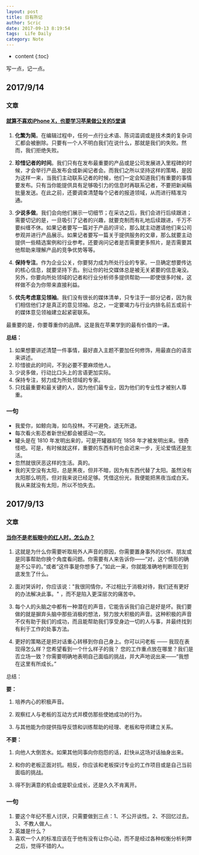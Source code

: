 ```yaml
---
layout: post 
title: 日有所记 
author: Scric  
date: 2017-09-13 8:19:54  
tags:  Life Daily
category: Note 
---
```


* content
{:toc}
  
写一点，记一点。




## 2017/9/14

### 文章 

#### [就算不喜欢iPhone X，也要学习苹果做公关的5堂课](https://mp.weixin.qq.com/s/7qsKHrwK_7piXYzU6eGmpQ)


1. **化繁为简**。在编辑过程中，任何一点行业术语、陈词滥调或是技术类的复杂词汇都会被删除。只要有一个人不明白我们在说什么，那就是我们的失败。然而，我们拒绝失败。

2. **珍惜记者的时间**。我们只有在发布最重要的产品或是公司发展进入里程碑的时候，才会举行产品发布会或新闻记者会。而我们之所以坚持这样的策略，是因为这样一来，当我们主动联系记者的时候，他们一定会知道我们有重要的事情要发布。只有当你能提供具有足够吸引力的信息时再联系记者，不要把新闻稿批量发送。在此之前，还要调查清楚每个记者的报道领域，从而进行精准沟通。

3. **少说多做**。我们会向他们展示一切细节；在采访之后，我们会进行后续跟进；需要切记的是，一旦吸引了记者的兴趣，就要克制而有礼地后续跟进，千万不要纠缠不休。如果记者要写一篇对于产品的评论，那么就主动邀请他们来公司参观并进行产品展示。如果记者要写一篇关于提供服务的文章，那么就要主动提供一些精选案例和行业参考。还要询问记者是否需要更多照片，是否需要其他帮助来理解产品的竞争优势等等。

4. **保持专注**。作为企业公关，你要努力成为所处行业的专家。一旦确定想要传达的核心信息，就要坚持下去。别让你的社交媒体总是被无关紧要的信息淹没。另外，你要向所处领域的记者和行业分析师多提供帮助——即使很多时候，这样做不会为你带来直接利益。

5. **优先考虑意见领袖**。我们没有很长的媒体清单，只专注于一部分记者，因为我们相信他们才是真正的意见领袖。总之，一定要竭力与行业内排名前五或前十的媒体意见领袖建立起紧密联系。

最重要的是，你要尊重你的品牌。这是我在苹果学到的最有价值的一课。

**总结：**

1. 如果想要讲述清楚一件事情，最好直入主题不要加任何修饰，用最直白的语言来讲述。
2. 珍惜彼此的时间，不到必要不要麻烦他人。
3. 少说多做，行动比口头上的言语更加实际。
4. 保持专注，努力成为所处领域的专家。
5. 只找最重要和最关键的人，因为他们最专业，因为他们的专业性才被别人尊重。

### 一句

+ 我爱你，如鲸向海，如鸟投林。不可避免，退无所退。
+ 每次看火影忍者新世纪都会被感动一次。
+ 罐头是在 1810 年发明出来的，可是开罐器却在 1858 年才被发明出来。很奇怪吧。可是，有时候就这样，重要的东西有时也会迟来一步，无论爱情还是生活。
+ 忽然就很厌恶这样的生活。真的。
+ 我的天空没有太阳，总是黑夜，但并不暗，因为有东西代替了太阳。虽然没有太阳那么明亮，但对我来说已经足够。凭借这份光，我便能把黑夜当成白天。我从来就没有太阳，所以不怕失去。



## 2017/9/13

### 文章 

#### [当你不是老板眼中的红人时，怎么办？](http://mp.weixin.qq.com/s/i83dAIjNGjxq-X9E1tFBmA)


1.  这就是为什么你需要听取局外人声音的原因，你需要置身事外的伙伴、朋友或是同事帮助你换个角度看问题。你需要有人来告诉你——“对，这个情形的确是不公平的。”或者“这件事是你想多了。”如此一来，你就能准确地判断现在到底发生了什么。

2.  面对哭诉时，你应该说："我很同情你，不过相比于消极对待，我们还有更好的办法解决此事。" ，而不是陷入更深层次的痛苦中。

3.  每个人的头脑之中都有一种潜在的声音，它能告诉我们自己是好是坏。我们要做的就是摒弃头脑中那些消极的想法，努力放大积极的声音。这种积极的声音不仅有助于我们的成功，而且能帮助我们享受身边一切的人与事，并最终找到有利于工作的处事方法。

4.  更好的策略还是把对话重心转移到你自己身上。你可以问老板 —— 我现在表现得怎么样？您希望看到一个什么样子的我？ 您的工作重点放在哪里？我们是否立场一致？你需要明确地表明自己面临的挑战，并大声地说出来——“我想在这里有所成长。”

总结：

**要：**

1.  培养内心的积极声音。

2.  观察红人与老板的互动方式并模仿那些使她成功的行为。

3.  与其他能为你提供指导反馈和训练帮助的经理、老板和导师建立关系。

**不要：**

1.  向他人大倒苦水。如果其他同事向你抱怨的话，赶快从这场对话抽身出来。

2.  和你的老板正面对抗。相反，你应该和老板探讨专业的工作项目或是自己当前面临的挑战。

3.  得不到满意的机会或是职业成长，还是久久不肯离开。

### 一句

1. 要这个年纪不惹人讨厌，只需要做到三点：1、不公开谈性。2、不回忆过去。3、不教人做人。
2. 英雄是什么？
3. 喜欢一个人的标准应该在于他有没有让你心动，而不是经过各种权衡分析利弊之后，觉得不错的人。


 


